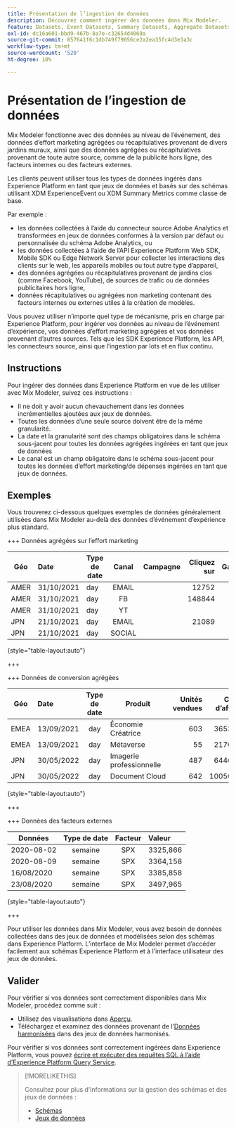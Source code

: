 ```yaml
---
title: Présentation de l’ingestion de données
description: Découvrez comment ingérer des données dans Mix Modeler.
feature: Datasets, Event Datasets, Summary Datasets, Aggregate Datasets
exl-id: dc16a601-bbd9-467b-8a7e-c32654d4069a
source-git-commit: 857641f6c1db749f79056ce2a2ea35fc4d3e3a3c
workflow-type: tm+mt
source-wordcount: '520'
ht-degree: 10%

---
```


# Présentation de l’ingestion de données

Mix Modeler fonctionne avec des données au niveau de l’événement, des données d’effort marketing agrégées ou récapitulatives provenant de divers jardins muraux, ainsi que des données agrégées ou récapitulatives provenant de toute autre source, comme de la publicité hors ligne, des facteurs internes ou des facteurs externes.

Les clients peuvent utiliser tous les types de données ingérés dans Experience Platform en tant que jeux de données et basés sur des schémas utilisant XDM ExperienceEvent ou XDM Summary Metrics comme classe de base.

Par exemple :

* les données collectées à l’aide du connecteur source Adobe Analytics et transformées en jeux de données conformes à la version par défaut ou personnalisée du schéma Adobe Analytics, ou
* les données collectées à l’aide de l’API Experience Platform Web SDK, Mobile SDK ou Edge Network Server pour collecter les interactions des clients sur le web, les appareils mobiles ou tout autre type d’appareil,
* des données agrégées ou récapitulatives provenant de jardins clos (comme Facebook, YouTube), de sources de trafic ou de données publicitaires hors ligne,
* données récapitulatives ou agrégées non marketing contenant des facteurs internes ou externes utiles à la création de modèles.

Vous pouvez utiliser n’importe quel type de mécanisme, pris en charge par Experience Platform, pour ingérer vos données au niveau de l’événement d’expérience, vos données d’effort marketing agrégées et vos données provenant d’autres sources. Tels que les SDK Experience Platform, les API, les connecteurs source, ainsi que l’ingestion par lots et en flux continu.


## Instructions

Pour ingérer des données dans Experience Platform en vue de les utiliser avec Mix Modeler, suivez ces instructions :

* Il ne doit y avoir aucun chevauchement dans les données incrémentielles ajoutées aux jeux de données.
* Toutes les données d’une seule source doivent être de la même granularité.
* La date et la granularité sont des champs obligatoires dans le schéma sous-jacent pour toutes les données agrégées ingérées en tant que jeux de données
* Le canal est un champ obligatoire dans le schéma sous-jacent pour toutes les données d’effort marketing/de dépenses ingérées en tant que jeux de données.


## Exemples

Vous trouverez ci-dessous quelques exemples de données généralement utilisées dans Mix Modeler au-delà des données d’événement d’expérience plus standard.

+++ Données agrégées sur l’effort marketing

| Géo | Date | Type de date | Canal | Campagne | Cliquez sur | Gagné | Engagement | Impression | Ouvrir | Owned | Envoyés | Dépenses |
|---|:--|---|:---:|---|--:|---|--:|---|---|---|--:|--:|
| AMER | 31/10/2021 | day | EMAIL | | 12752 | | | | | | 1132945 | |
| AMER | 31/10/2021 | day | FB | | 148844 | | | | | | | 42111 |
| AMER | 31/10/2021 | day | YT | | | | 2314452 | | | | | 10540 |
| JPN | 21/10/2021 | day | EMAIL | | 21089 | | | | | | 3283626 | |
| JPN | 21/10/2021 | day | SOCIAL | | | | 621 | | | | | 74512 |

{style="table-layout:auto"}

+++

+++ Données de conversion agrégées

| Géo | Date | Type de date | Produit | Unités vendues | Chiffre d’affaires |
|---|:---|:---:|---|--:|--:|
| EMEA | 13/09/2021 | day | Économie Créatrice | 603 | 36537,68 |
| EMEA | 13/09/2021 | day | Métaverse | 55 | 21704,37 |
| JPN | 30/05/2022 | day | Imagerie professionnelle | 487 | 64469,60 |
| JPN | 30/05/2022 | day | Document Cloud | 642 | 100509,07 |

{style="table-layout:auto"}

+++

+++ Données des facteurs externes

| Données | Type de date | Facteur | Valeur |
|---|:---:|:---:|:---|
| 2020-08-02 | semaine | SPX | 3325,866 |
| 2020-08-09 | semaine | SPX | 3364,158 |
| 16/08/2020 | semaine | SPX | 3385,858 |
| 23/08/2020 | semaine | SPX | 3497,965 |

{style="table-layout:auto"}

+++

Pour utiliser les données dans Mix Modeler, vous avez besoin de données collectées dans des jeux de données et modélisées selon des schémas dans Experience Platform. L’interface de Mix Modeler permet d’accéder facilement aux schémas Experience Platform et à l’interface utilisateur des jeux de données.


## Valider

Pour vérifier si vos données sont correctement disponibles dans Mix Modeler, procédez comme suit :

* Utilisez des visualisations dans [Aperçu](/help/overview.md).
* Téléchargez et examinez des données provenant de l’[Données harmonisées](/help/harmonize-data/overview.md) dans des jeux de données harmonisés.

Pour vérifier si vos données sont correctement ingérées dans Experience Platform, vous pouvez [écrire et exécuter des requêtes SQL à l’aide d’Experience Platform Query Service](https://experienceleague.adobe.com/en/docs/experience-platform/query/home).


>[!MORELIKETHIS]
>
>Consultez pour plus d’informations sur la gestion des schémas et des jeux de données :
>
>* [Schémas](schemas.md)
>* [Jeux de données](datasets.md)
